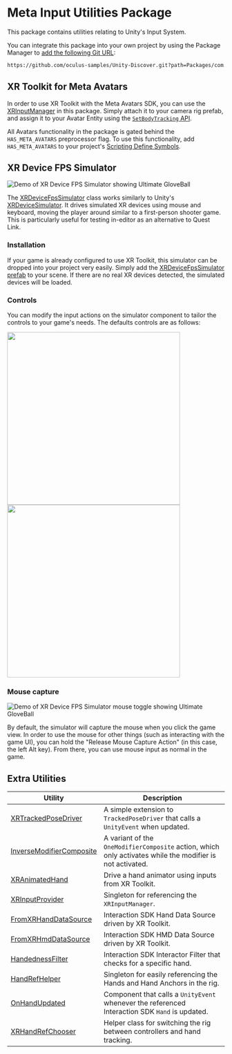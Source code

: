 # Meta Input Utilities Package

This package contains utilities relating to Unity's Input System.

You can integrate this package into your own project by using the Package Manager to [add the following Git URL](https://docs.unity3d.com/Manual/upm-ui-giturl.html):

```txt
https://github.com/oculus-samples/Unity-Discover.git?path=Packages/com.meta.utilities.input
```

## XR Toolkit for Meta Avatars

In order to use XR Toolkit with the Meta Avatars SDK, you can use the [XRInputManager](./XRInputManager.cs) in this package. Simply attach it to your camera rig prefab, and assign it to your Avatar Entity using the [`SetBodyTracking` API](https://developer.oculus.com/documentation/unity/meta-avatars-ovravatarentity/#tracking-input).

All Avatars functionality in the package is gated behind the `HAS_META_AVATARS` preprocessor flag. To use this functionality, add `HAS_META_AVATARS` to your project's [Scripting Define Symbols](https://docs.unity3d.com/Manual/CustomScriptingSymbols.html).

## XR Device FPS Simulator

![Demo of XR Device FPS Simulator showing Ultimate GloveBall](./Documentation~/Media/XRDeviceFpsSimulator.gif)

The [XRDeviceFpsSimulator](./XRDeviceFpsSimulator.cs) class works similarly to Unity's [XRDeviceSimulator](https://docs.unity3d.com/Packages/com.unity.xr.interaction.toolkit@2.3/manual/xr-device-simulator.html). It drives simulated XR devices using mouse and keyboard, moving the player around similar to a first-person shooter game. This is particularly useful for testing in-editor as an alternative to Quest Link.

### Installation

If your game is already configured to use XR Toolkit, this simulator can be dropped into your project very easily. Simply add the [XRDeviceFpsSimulator prefab](./XRDeviceFpsSimulator.prefab) to your scene. If there are no real XR devices detected, the simulated devices will be loaded.

### Controls

You can modify the input actions on the simulator component to tailor the controls to your game's needs. The defaults controls are as follows:

<img src="./Documentation~/Media/SimulatorBindings1.png" width=400 /><img src="./Documentation~/Media/SimulatorBindings2.png" width=400 /> 

### Mouse capture

![Demo of XR Device FPS Simulator mouse toggle showing Ultimate GloveBall](./Documentation~/Media/XRDeviceFpsSimulator-Mouse.gif)

By default, the simulator will capture the mouse when you click the game view. In order to use the mouse for other things (such as interacting with the game UI), you can hold the "Release Mouse Capture Action" (in this case, the left Alt key). From there, you can use mouse input as normal in the game.

## Extra Utilities

|Utility|Description|
|-|-|
|[XRTrackedPoseDriver](./XRTrackedPoseDriver.cs)|A simple extension to `TrackedPoseDriver` that calls a `UnityEvent` when updated.|
|[InverseModifierComposite](./InverseModifierComposite.cs)|A variant of the `OneModifierComposite` action, which only activates while the modifier is not activated.|
|[XRAnimatedHand](./XRAnimatedHand.cs)|Drive a hand animator using inputs from XR Toolkit.|
|[XRInputProvider](./XRInputProvider.cs)|Singleton for referencing the `XRInputManager`.|
|[FromXRHandDataSource](./Interaction/FromXRHandDataSource.cs)|Interaction SDK Hand Data Source driven by XR Toolkit.|
|[FromXRHmdDataSource](./Interaction/FromXRHmdDataSource.cs)|Interaction SDK HMD Data Source driven by XR Toolkit.|
|[HandednessFilter](./Interaction/HandednessFilter.cs)|Interaction SDK Interactor Filter that checks for a specific hand.|
|[HandRefHelper](./Interaction/HandRefHelper.cs)|Singleton for easily referencing the Hands and Hand Anchors in the rig.|
|[OnHandUpdated](./Interaction/OnHandUpdated.cs)|Component that calls a `UnityEvent` whenever the referenced Interaction SDK `Hand` is updated.|
|[XRHandRefChooser](./Interaction/XRHandRefChooser.cs)|Helper class for switching the rig between controllers and hand tracking.|
